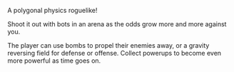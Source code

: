 A polygonal physics roguelike!

Shoot it out with bots in an arena as the odds grow more and more against you.

The player can use bombs to propel their enemies away, or a gravity reversing field for defense or offense. Collect powerups to become even more powerful as time goes on.